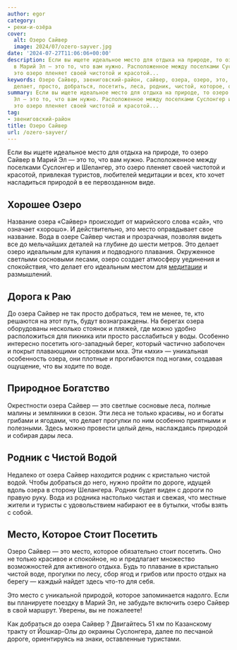 ```yaml
---
author: egor
category:
- реки-и-озёра
cover:
  alt: Озеро Сайвер
  image: 2024/07/ozero-sayver.jpg
date: '2024-07-27T11:06:06+00:00'
description: Если вы ищете идеальное место для отдыха на природе, то озеро Сайвер
  в Марий Эл — это то, что вам нужно. Расположенное между поселками Суслонгер и Шелангер,
  это озеро пленяет своей чистотой и красотой...
keywords: Озеро Сайвер, звениговский-район, сайвер, озера, озеро, это, место, природой,
  делает, просто, добраться, посетить, леса, родник, чистой, которое, отдыха
summary: Если вы ищете идеальное место для отдыха на природе, то озеро Сайвер в Марий
  Эл — это то, что вам нужно. Расположенное между поселками Суслонгер и Шелангер,
  это озеро пленяет своей чистотой и красотой...
tag:
- звениговский-район
title: Озеро Сайвер
url: /ozero-sayver/
---
```


Если вы ищете идеальное место для отдыха на природе, то озеро Сайвер в Марий Эл — это то, что вам нужно. Расположенное между поселками Суслонгер и Шелангер, это озеро пленяет своей чистотой и красотой, привлекая туристов, любителей медитации и всех, кто хочет насладиться природой в ее первозданном виде.

## Хорошее Озеро

Название озера «Сайвер» происходит от марийского слова «сай», что означает «хорошо». И действительно, это место оправдывает свое название. Вода в озере Сайвер чистая и прозрачная, позволяя видеть все до мельчайших деталей на глубине до шести метров. Это делает озеро идеальным для купания и подводного плавания. Окруженное светлыми сосновыми лесами, озеро создает атмосферу уединения и спокойствия, что делает его идеальным местом для [медитации](/glemping-na-ozere-olanga/) и размышлений.

## Дорога к Раю

До озера Сайвер не так просто добраться, тем не менее, те, кто решаются на этот путь, будут вознаграждены. На берегах озера оборудованы несколько стоянок и пляжей, где можно удобно расположиться для пикника или просто расслабиться у воды. Особенно интересно посетить юго-западный берег, который частично заболочен и покрыт плавающими островками мха. Эти «мхи» — уникальная особенность озера, они плотные и прогибаются под ногами, создавая ощущение, что вы ходите по воде.

## Природное Богатство

Окрестности озера Сайвер — это светлые сосновые леса, полные малины и земляники в сезон. Эти леса не только красивы, но и богаты грибами и ягодами, что делает прогулки по ним особенно приятными и полезными. Здесь можно провести целый день, наслаждаясь природой и собирая дары леса.

## Родник с Чистой Водой

Недалеко от озера Сайвер находится родник с кристально чистой водой. Чтобы добраться до него, нужно пройти по дороге, идущей вдоль озера в сторону Шелангера. Родник будет виден с дороги по правую руку. Вода из родника настолько чистая и свежая, что местные жители и туристы с удовольствием набирают ее в бутылки, чтобы взять с собой.

## Место, Которое Стоит Посетить

Озеро Сайвер — это место, которое обязательно стоит посетить. Оно не только красивое и спокойное, но и предлагает множество возможностей для активного отдыха. Будь то плавание в кристально чистой воде, прогулки по лесу, сбор ягод и грибов или просто отдых на берегу — каждый найдет здесь что-то для себя.

Это место с уникальной природой, которое запоминается надолго. Если вы планируете поездку в Марий Эл, не забудьте включить озеро Сайвер в свой маршрут. Уверены, вы не пожалеете!

Как добраться до озера Сайвер ? Двигайтесь 51 км по Казанскому тракту от Йошкар-Олы до окраины Суслонгера, далее по песчаной дороге, ориентируясь на знаки, оставленные туристами.